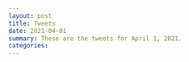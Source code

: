```yaml
---
layout: post
title: Tweets
date: 2021-04-01
summary: These are the tweets for April 1, 2021.
categories:
---
```


